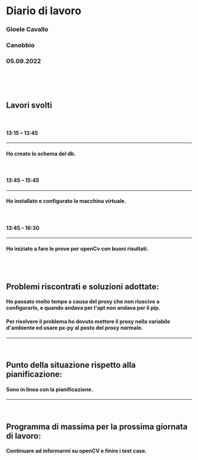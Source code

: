 # **Diario di lavoro**

### **Gioele Cavallo**
### Canobbio
### 05.09.2022
<br><br><br>


## **Lavori svolti**
<br>

#### 13:15 – 13:45
---
#### Ho creato lo schema del db.

<br>

#### 13:45 – 15:45
---
#### Ho installato e configurato la macchina virtuale.

<br>

#### 13:45 – 16:30
---
#### Ho iniziato a fare le prove per openCv con buoni risultati.
<br>
<br>

## **Problemi riscontrati e soluzioni adottate:**
#### Ho passato molto tempo a causa del proxy che non riuscivo a configurarlo, e quando andava per l'apt non andava per il pip.
#### Per risolvere il problema ho dovuto mettere il proxy nella variabile d'ambiente ed usare px-py al posto del proxy normale.

---
<br>

## **Punto della situazione rispetto alla pianificazione:**
#### Sono in linea con la pianificazione.
---
<br>

## **Programma di massima per la prossima giornata di lavoro:**
#### Continuare ad informarmi su openCV e finire i test case.